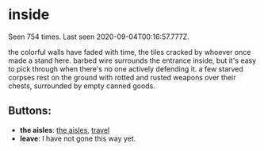 # inside

Seen 754 times. Last seen 2020-09-04T00:16:57.777Z.

the colorful walls have faded with time, the tiles cracked by whoever once made a stand here. barbed wire surrounds the entrance inside, but it's easy to pick through when there's no one actively defending it. a few starved corpses rest on the ground with rotted and rusted weapons over their chests, surrounded by empty canned goods.

## Buttons:

- **the aisles**: [the aisles](the-aisles-pa1w3d.md), [travel](travel-travel.md)
- **leave**: I have not gone this way yet.
